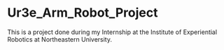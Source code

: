 # Ur3e_Arm_Robot_Project
This is a project done during my Internship at the Institute of Experiential Robotics at Northeastern University.
